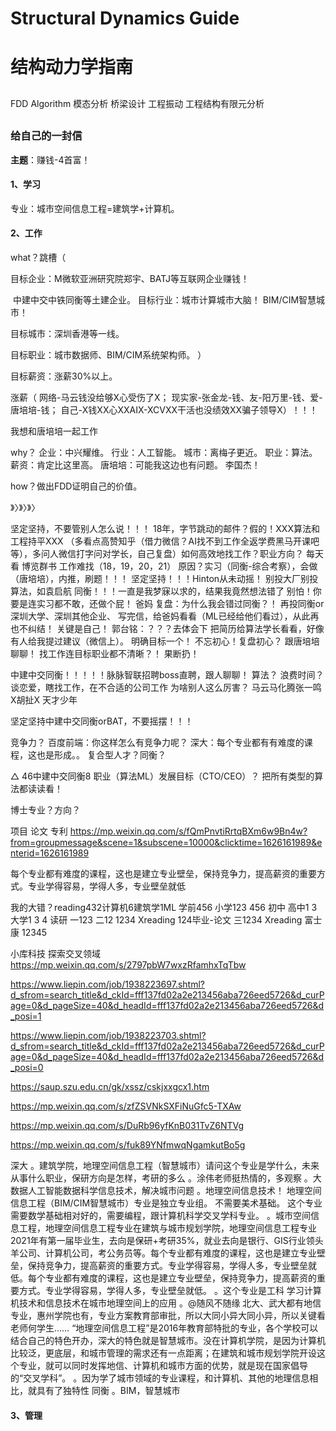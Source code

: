 # Structural Dynamics Guide
# 结构动力学指南

## 
FDD Algorithm
模态分析
桥梁设计
工程振动
工程结构有限元分析
## 

### 给自己的一封信

**主题**：赚钱-4首富！



#### 1、学习

专业：城市空间信息工程=建筑学+计算机。



#### 2、工作

what？跳槽（

目标企业：M微软亚洲研究院郑宇、BATJ等互联网企业赚钱！

​	中建中交中铁同衡等土建企业。
目标行业：城市计算城市大脑！
​    BIM/CIM智慧城市！

目标城市：深圳香港等一线。

目标职业：城市数据师、BIM/CIM系统架构师。 ）

目标薪资：涨薪30%以上。

涨薪（
网络-马云钱没给够X心受伤了X；
现实家-张金龙-钱、友-阳万里-钱、爱-唐培培-钱；
自己-X钱XX心XXAIX-XCVXX干活也没绩效XX骗子领导X）！！！

我想和唐培培一起工作



why？
企业：中兴耀维。
行业：人工智能。
城市：离梅子更近。
职业：算法。
薪资：肯定比这里高。
唐培培：可能我这边也有问题。
李国杰！



how？做出FDD证明自己的价值。











》〉》〉》〉

坚定坚持，不要管别人怎么说！！！
18年，字节跳动的邮件？假的！XXX算法和工程持平XXX
（多看点高赞知乎（借力微信？AI找不到工作全返学费黑马开课吧等），多问人微信打字问对学长，自己复盘）如何高效地找工作？职业方向？
每天看
博览群书
工作难找（18，19，20，21）
原因？实习（同衡-综合考察），会做（唐培培），内推，刷题！！！
坚定坚持！！！Hinton从未动摇！
别投大厂别投算法，如袁启航
同衡！！！一直是我梦寐以求的，结果我竟然想法错了
别怕！你要是连实习都不敢，还做个屁！
爸妈
复盘：为什么我会错过同衡？！
再投同衡or深圳大学、深圳其他企业、
写完信，给爸妈看看（ML已经给他们看过），从此再也不纠结！
关键是自己！
郭台铭：？？？去体会下
把简历给算法学长看看，好像有人给我提过建议（微信上）。
明确目标一个！
不忘初心！复盘初心？
跟唐培培聊聊！
找工作连目标职业都不清晰？！
果断扔！

中建中交同衡！！！！！脉脉智联招聘boss直聘，跟人聊聊！
算法？
浪费时间？谈恋爱，瞎找工作，在不合适的公司工作
为啥别人这么厉害？
马云马化腾张一鸣X胡扯X
天才少年

坚定坚持中建中交同衡orBAT，不要摇摆！！！

竞争力？
百度前端：你这样怎么有竞争力呢？
深大：每个专业都有有难度的课程，这也是形成。。
复合型人才？同衡？



△     46中建中交同衡8
职业（算法ML）发展目标（CTO/CEO）？
把所有类型的算法都读读看！



博士专业？方向？

项目
论文
专利
https://mp.weixin.qq.com/s/fQmPnvtiRrtqBXm6w9Bn4w?from=groupmessage&scene=1&subscene=10000&clicktime=1626161989&enterid=1626161989



每个专业都有难度的课程，这也是建立专业壁垒，保持竞争力，提高薪资的重要方式。专业学得容易，学得人多，专业壁垒就低


我的大错？reading432计算机6建筑学1ML
学前456
小学123 456
初中
高中1
3
大学1
3
4
读研
一123
二12 1234 Xreading 124毕业-论文
三1234 Xreading
富士康
12345


小库科技
探索交叉领域
https://mp.weixin.qq.com/s/2797pbW7wxzRfamhxTqTbw

https://www.liepin.com/job/1938223697.shtml?d_sfrom=search_title&d_ckId=fff137fd02a2e213456aba726eed5726&d_curPage=0&d_pageSize=40&d_headId=fff137fd02a2e213456aba726eed5726&d_posi=1

https://www.liepin.com/job/1938223703.shtml?d_sfrom=search_title&d_ckId=fff137fd02a2e213456aba726eed5726&d_curPage=0&d_pageSize=40&d_headId=fff137fd02a2e213456aba726eed5726&d_posi=0

https://saup.szu.edu.cn/gk/xssz/cskjxxgcx1.htm

https://mp.weixin.qq.com/s/zfZSVNkSXFiNuGfc5-TXAw

https://mp.weixin.qq.com/s/DuRb96yfKnB031TvZ6NTVg

https://mp.weixin.qq.com/s/fuk89YNfmwqNgamkutBo5g



深大
。建筑学院，地理空间信息工程（智慧城市）请问这个专业是学什么，未来从事什么职业，保研方向是怎样，考研的多么
。涂伟老师挺热情的，多观察
。大数据人工智能数据科学信息技术，解决城市问题
。地理空间信息技术！
地理空间信息工程（BIM/CIM智慧城市）专业是独立专业组。
不需要美术基础。
这个专业需要数学基础相对好的，需要编程，跟计算机科学交叉学科专业。
。城市空间信息工程，地理空间信息工程专业在建筑与城市规划学院，地理空间信息工程专业2021年有第一届毕业生，去向是保研+考研35%，就业去向是银行、GIS行业领头羊公司、计算机公司，考公务员等。每个专业都有难度的课程，这也是建立专业壁垒，保持竞争力，提高薪资的重要方式。专业学得容易，学得人多，专业壁垒就低。每个专业都有难度的课程，这也是建立专业壁垒，保持竞争力，提高薪资的重要方式。专业学得容易，学得人多，专业壁垒就低。
。这个专业是工科 学习计算机技术和信息技术在城市地理空间上的应用
。@随风不随缘 北大、武大都有地信专业，惠州学院也有，专业方案教育部审批，所以大同小异大同小异，所以关键看老师何学生…… “地理空间信息工程”是2016年教育部特批的专业，各个学校可以结合自己的特色开办，深大的特色就是智慧城市。没在计算机学院，是因为计算机比较泛，更底层，和城市管理的需求还有一点距离；在建筑和城市规划学院开设这个专业，就可以同时发挥地信、计算机和城市方面的优势，就是现在国家倡导的“交叉学科”。
。因为学了城市领域的专业课程，和计算机、其他的地理信息相比，就具有了独特性
同衡
。BIM，智慧城市



#### 3、管理







